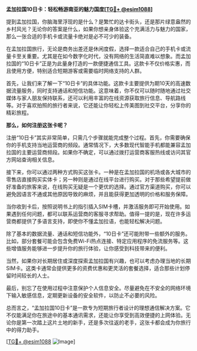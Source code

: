 **孟加拉国10日卡：轻松畅游南亚的魅力国度[[TG💪+ @esim1088](https://t.me/s/esim1088)]**

提到孟加拉国，你脑海里浮现的是什么？是繁忙的达卡街头，还是那片绿意盎然的乡村风光？无论你的答案是什么，如果你想亲身体验这个充满活力与魅力的国家，那么一张合适的手机卡或流量卡绝对是必不可少的装备。

在孟加拉国旅行，无论是商务出差还是休闲度假，选择一款适合自己的手机卡或流量卡至关重要。尤其是在如今数字化时代，没有网络的生活简直难以想象。而孟加拉国的“10日卡”正是为此量身打造的一款便捷通信工具。这款卡不仅价格实惠，而且使用方便，特别适合短期游客或需要临时网络支持的人群。

首先，让我们来了解一下“10日卡”的具体功能。这款卡主要提供为期10天的高速数据流量服务，同时支持通话和短信功能。这意味着，你不仅可以随时随地通过社交媒体与家人朋友保持联系，还可以利用丰富的在线资源获取旅行信息、导航路线等。对于喜欢拍照的旅行者来说，它还能让你轻松上传美图到社交平台，分享你的精彩旅程。

**那么，如何注册这张卡呢？**

注册“10日卡”其实非常简单，只需几个步骤就能完成整个过程。首先，你需要确保你的手机支持当地运营商的频段。通常情况下，大多数现代智能手机都能兼容孟加拉国的主要运营商频段。如果你不确定，可以通过拨打运营商客服热线或访问其官方网站查询相关信息。

接下来，你可以通过两种方式购买这张卡。一种是在孟加拉国的机场或各大城市的零售店直接购买实体卡；另一种则是通过在线平台进行购买。对于那些希望提前做好准备的旅客来说，在线购买无疑是一个更优的选择。通过官方渠道购买，你可以避免因语言不通或其他原因导致的麻烦，并且能获得更加透明的价格和服务保障。

当你收到卡后，按照说明书上的指引插入SIM卡槽，并激活服务即可开始使用。如果遇到任何问题，都可以联系运营商的客服寻求帮助。值得一提的是，现在许多运营商都提供了多语言支持，即使你不懂孟加拉语，也能轻松解决问题。

除了基本的数据流量、通话和短信功能外，“10日卡”还可能附带一些额外的服务。比如，部分套餐可能会包含免费Wi-Fi热点连接、特定应用程序的免流服务等。这些增值服务能够进一步提升你的旅行体验，让你感受到科技带来的便利。

当然，如果你对长期居住或深度探索孟加拉国有兴趣，也可以考虑办理当地的长期SIM卡。这类卡通常会提供更多的资费优惠和更灵活的套餐选择，适合那些计划停留时间较长的人士。

最后，别忘了在使用过程中注意保护个人信息安全。尽量避免在不安全的网络环境下输入敏感信息，定期更新设备的安全软件，以防止不必要的风险。

总而言之，“孟加拉国10日卡”是一款专为短期旅行者设计的理想通信解决方案。它不仅能满足你在旅途中的基本通讯需求，还能让你享受到高效便捷的上网体验。无论你是第一次踏上这片土地的新手，还是多次往返的老手，这张卡都会成为你旅行中的得力助手。

[[TG💪+ @esim1088](https://t.me/s/esim1088) ![Image](https://i.postimg.cc/4NQfJmqS/Snipaste-2025-05-13-00-14-12.png)]
